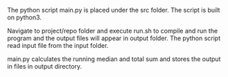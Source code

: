 
The python script main.py is placed under the src folder. The script is built on python3.


Navigate to project/repo folder and execute run.sh to compile and run the program and the output files will appear in output folder.
The python script read input file from the input folder.


main.py calculates the running median and total sum and stores the output in files in output directory.



